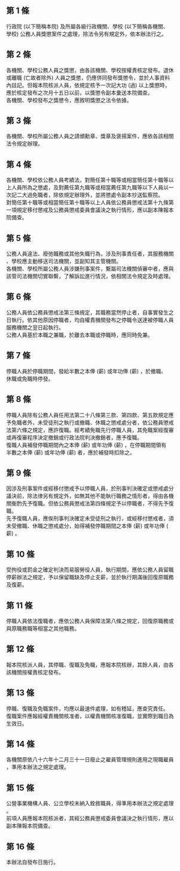第 1 條
-------
行政院 (以下簡稱本院) 及所屬各級行政機關、學校 (以下簡稱各機關、  
學校) 公務人員獎懲案件之處理，除法令另有規定外，依本辦法行之。

第 2 條
-------
各機關、學校公務人員之獎懲，由各該機關、學校按權責核定發布。退休  
或離職 (亡故者除外) 人員之獎懲，仍應併同發布獎懲令，並於人事資料  
內註記。但報本院核派人員，依規定核予一次記大功 (過) 以上獎懲時，  
應於核定發布之次月十五日以前，以獎懲令副本彙送本院備查。  
各機關、學校發布之獎懲令，應敘明獎懲之法令依據。

第 3 條
-------
各機關、學校所屬公務人員之請頒勳章、獎章及褒揚案件，應依各該相關  
法令規定辦理。

第 4 條
-------
各機關、學校依公務人員考績法，對簡任第十職等或相當簡任第十職等以  
上人員所為之懲處，及對薦任第九職等或相當薦任第九職等以下人員以一  
次記二大過免職者，除依規定辦理外，並將懲處令副本抄送監察院。  
對簡任第十職等或相當簡任第十職等以上人員依公務員懲戒法第十九條第  
一項規定移付懲戒及公務員懲戒委員會議決之執行情形，應以副本陳報本  
院備查。

第 5 條
-------
公務人員違法、廢弛職務或其他失職行為，涉及刑事責任者，其服務機關  
、學校應主動移送司法機關，並副知其主管機關。  
各機關、學校所屬公務人員涉嫌刑事案件，繫屬司法機關偵審中者，應與  
該管司法機關切實聯繫，了解訴訟進行情況，依相關法令規定及時處理。

第 6 條
-------
公務人員依公務員懲戒法第三條規定，其職務當然停止者，自事實發生之  
日執行。依其他原因停職者，均自權責機關發布之停職令送達被停職人員  
服務機關之翌日起執行。  
公務人員基於本職之兼職，於離去本職或停職時，應同時免兼。

第 7 條
-------
停職人員於停職期間，發給半數之本俸 (薪) 或年功俸 (薪) ，於撤職、  
休職或免職時停發。

第 8 條
-------
停職人員除有公務人員任用法第二十八條第三款、第四款、第五款規定應  
予免職者外，未受徒刑之執行或撤職、休職之懲戒處分者，依公務員懲戒  
法第六條之規定，應許復職。經考績免職先行停職人員，其免職案經復審  
或再復審程序決定撤銷或行政法院判決撤銷者，應予復職。  
復職人員補發停職期間內之本俸 (薪) 或年功俸 (薪) ，在停職期間領有  
半數之本俸 (薪) 或年功俸 (薪) 者，應於補發時扣除之。

第 9 條
-------
因涉及刑事案件或經移付懲戒予以停職人員，於刑事判決確定或懲戒處分  
議決前，除法律另有規定外，如無其他不能執行職務之情形者，得由各機  
關衡酌先予復職。但依公務員懲戒法第四條規定予以停職者，不得先予復  
職。  
先予復職人員，應俟刑事判決確定未受徒刑之執行，或經移付懲戒者，須  
未受撤職、休職之懲戒處分，始得補發停職期間之本俸 (薪) 或年功俸 (  
薪) 。

第 10 條
--------
受拘役或罰金之確定判決而易服勞役人員，執行期間，應依公務人員留職  
停薪辦法之規定，予以保留職缺及停止支薪，並於執行期滿後回復原職務  
及復薪。

第 11 條
--------
停職人員依法復職者，應依公務人員保障法第八條之規定，回復原職務或  
與原職務職等相當之其他職務。

第 12 條
--------
報本院核派人員，其停職、復職及免職，應報本院核辦，其餘人員，由各  
該機關按權責核定發布。

第 13 條
--------
停職、復職及免職案件，均應以最速件處理，如有稽延，應查究責任。  
復職案件應報經權責機關核准者，以權責機關核准復職，並實際到職日為  
生效日。

第 14 條
--------
各機關原依八十六年十二月三十一日廢止之雇員管理規則進用之現職雇員  
，準用本辦法之規定處理。

第 15 條
--------
公營事業機構人員、公立學校未納入銓敘職員，得準用本辦法之規定處理  
。  
前項人員應報本院核派者，其經公務員懲戒委員會議決之執行情形，應以  
副本陳報本院備查。

第 16 條
--------
本辦法自發布日施行。

